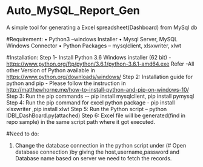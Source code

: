 # Auto_MySQL_Report_Gen
A simple tool for generating a Excel spreadsheet(Dashboard) from MySql db

#Requirement:
•	Python3 –windows Installer
•	Mysql Server, MySQL Windows Connector
•	Python Packages – mysqlclient, xlsxwriter, xlwt

#Installation:
Step 1- Install Python 3.6 Windows installer (62 bit) -https://www.python.org/ftp/python/3.6.1/python-3.6.1-amd64.exe
Refer -All other Version of Python available in https://www.python.org/downloads/windows/
Step 2: Installation guide for python and pip - Please follow the instruction in http://matthewhorne.me/how-to-install-python-and-pip-on-windows-10/
Step 3: Run the pip commands --  pip install mysqlclient, pip install pymysql
Step 4: Run the pip command for excel python package - pip install xlsxwriter ,pip install xlwt
Step 5: Run the Python script – python IDBI_DashBoard.py(attached)
Step 6: Excel file will be generated(find in repo sample) in the same script path where it got executed.

#Need to do:
1.	Change the database connection in the python script under (# Open database connection )by giving the host,username,password and Database name based on server we need to fetch the records.
